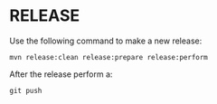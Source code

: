 RELEASE
=======

Use the following command to make a new release:

```
mvn release:clean release:prepare release:perform
```

After the release perform a:

```
git push
```
